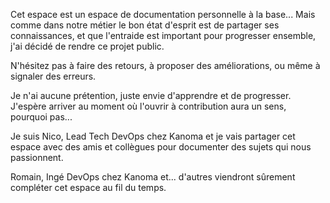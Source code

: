 Cet espace est un espace de documentation personnelle à la base... Mais comme dans notre métier le bon état d'esprit est de partager ses connaissances, et que l'entraide est important pour progresser ensemble, j'ai décidé de rendre ce projet public.

N'hésitez pas à faire des retours, à proposer des améliorations, ou même à signaler des erreurs.

Je n'ai aucune prétention, juste envie d'apprendre et de progresser. J'espère arriver au moment où l'ouvrir à contribution aura un sens, pourquoi pas...

Je suis Nico, Lead Tech DevOps chez Kanoma et je vais partager cet espace avec des amis et collègues pour documenter des sujets qui nous passionnent.

Romain, Ingé DevOps chez Kanoma et... d'autres viendront sûrement compléter cet espace au fil du temps.